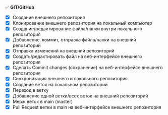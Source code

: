 :white_check_mark: __GIT/GitHub__

- [X] Создание внешнего репозитория
- [X] Клонирование внешнего репозитория на локальный компьютер
- [X] Создание/редактирование файла/папки внутри локального репозитория
- [X] Добавление, коммит, отправка файла/папки на внешний репозиторий
- [X] Отправка изменений на внешний репозиторий
- [X] Создать/редактировать файл на веб-интерфейсе внешнего репозитория 
- [X] Сделать Commit changes (сохранение) на веб-интерфейсе внешнего репозитория 
- [X] Синхронизация внешнего и локального репозитория
- [X] Создание веток на локальном репозитории
- [X] Переход в ветку
- [X] Добавление одной ветки/всех веток на внешний репозиторий
- [X] Мерж веток в main (master)
- [X] Pull Request ветки в main на веб-интерфейсе внешнего репозитория
